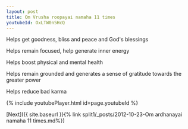 ```yaml
---
layout: post
title: Om Vrusha roopayai namaha 11 times
youtubeId: OxLTW0n5HcQ
---
```

 
 
Helps get goodness, bliss and peace and God's blessings
 
Helps remain focused, help generate inner energy 
 
Helps boost physical and mental health 
 
Helps remain grounded and generates a sense of gratitude towards the greater power 
 
Helps reduce bad karma
 
 
 
 


{% include youtubePlayer.html id=page.youtubeId %}
 
[Next]({{ site.baseurl }}{% link  split1/_posts/2012-10-23-Om ardhanayai namaha 11 times.md%})
 
